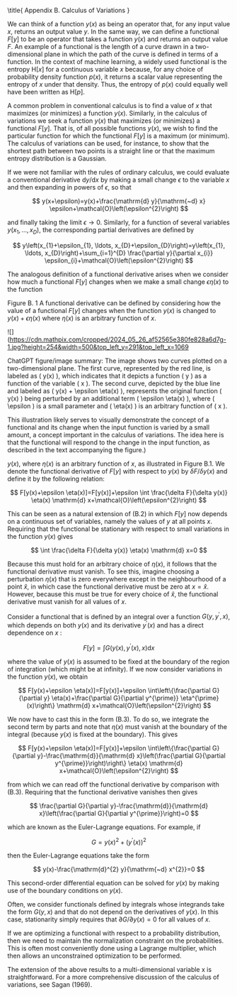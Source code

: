 \title{
Appendix B. Calculus of Variations
}

We can think of a function $y(x)$ as being an operator that, for any input value $x$, returns an output value $y$. In the same way, we can define a functional $F[y]$ to be an operator that takes a function $y(x)$ and returns an output value $F$. An example of a functional is the length of a curve drawn in a two-dimensional plane in which the path of the curve is defined in terms of a function. In the context of machine learning, a widely used functional is the entropy $\mathrm{H}[x]$ for a continuous variable $x$ because, for any choice of probability density function $p(x)$, it returns a scalar value representing the entropy of $x$ under that density. Thus, the entropy of $p(x)$ could equally well have been written as $\mathrm{H}[p]$.

A common problem in conventional calculus is to find a value of $x$ that maximizes (or minimizes) a function $y(x)$. Similarly, in the calculus of variations we seek a function $y(x)$ that maximizes (or minimizes) a functional $F[y]$. That is, of all possible functions $y(x)$, we wish to find the particular function for which the functional $F[y]$ is a maximum (or minimum). The calculus of variations can be used, for instance, to show that the shortest path between two points is a straight line or that the maximum entropy distribution is a Gaussian.

If we were not familiar with the rules of ordinary calculus, we could evaluate a conventional derivative $\mathrm{d} y / \mathrm{d} x$ by making a small change $\epsilon$ to the variable $x$ and then expanding in powers of $\epsilon$, so that

$$
y(x+\epsilon)=y(x)+\frac{\mathrm{d} y}{\mathrm{~d} x} \epsilon+\mathcal{O}\left(\epsilon^{2}\right)
$$

and finally taking the limit $\epsilon \rightarrow 0$. Similarly, for a function of several variables $y\left(x_{1}, \ldots, x_{D}\right)$, the corresponding partial derivatives are defined by

$$
y\left(x_{1}+\epsilon_{1}, \ldots, x_{D}+\epsilon_{D}\right)=y\left(x_{1}, \ldots, x_{D}\right)+\sum_{i=1}^{D} \frac{\partial y}{\partial x_{i}} \epsilon_{i}+\mathcal{O}\left(\epsilon^{2}\right)
$$

The analogous definition of a functional derivative arises when we consider how much a functional $F[y]$ changes when we make a small change $\epsilon \eta(x)$ to the function

Figure B. 1 A functional derivative can be defined by considering how the value of a functional $F[y]$ changes when the function $y(x)$ is changed to $y(x)+\epsilon \eta(x)$ where $\eta(x)$ is an arbitrary function of $x$.

![](https://cdn.mathpix.com/cropped/2024_05_26_af52565e380fe828a6d7g-1.jpg?height=254&width=500&top_left_y=291&top_left_x=1069

ChatGPT figure/image summary: The image shows two curves plotted on a two-dimensional plane. The first curve, represented by the red line, is labeled as \( y(x) \), which indicates that it depicts a function \( y \) as a function of the variable \( x \). The second curve, depicted by the blue line and labeled as \( y(x) + \epsilon \eta(x) \), represents the original function \( y(x) \) being perturbed by an additional term \( \epsilon \eta(x) \), where \( \epsilon \) is a small parameter and \( \eta(x) \) is an arbitrary function of \( x \).

This illustration likely serves to visually demonstrate the concept of a functional and its change when the input function is varied by a small amount, a concept important in the calculus of variations. The idea here is that the functional will respond to the change in the input function, as described in the text accompanying the figure.)

$y(x)$, where $\eta(x)$ is an arbitrary function of $x$, as illustrated in Figure B.1. We denote the functional derivative of $F[y]$ with respect to $y(x)$ by $\delta F / \delta y(x)$ and define it by the following relation:

$$
F[y(x)+\epsilon \eta(x)]=F[y(x)]+\epsilon \int \frac{\delta F}{\delta y(x)} \eta(x) \mathrm{d} x+\mathcal{O}\left(\epsilon^{2}\right)
$$

This can be seen as a natural extension of (B.2) in which $F[y]$ now depends on a continuous set of variables, namely the values of $y$ at all points $x$. Requiring that the functional be stationary with respect to small variations in the function $y(x)$ gives

$$
\int \frac{\delta F}{\delta y(x)} \eta(x) \mathrm{d} x=0
$$

Because this must hold for an arbitrary choice of $\eta(x)$, it follows that the functional derivative must vanish. To see this, imagine choosing a perturbation $\eta(x)$ that is zero everywhere except in the neighbourhood of a point $\widehat{x}$, in which case the functional derivative must be zero at $x=\widehat{x}$. However, because this must be true for every choice of $\widehat{x}$, the functional derivative must vanish for all values of $x$.

Consider a functional that is defined by an integral over a function $G\left(y, y^{\prime}, x\right)$, which depends on both $y(x)$ and its derivative $y^{\prime}(x)$ and has a direct dependence on $x$ :

$$
F[y]=\int G\left(y(x), y^{\prime}(x), x\right) \mathrm{d} x
$$

where the value of $y(x)$ is assumed to be fixed at the boundary of the region of integration (which might be at infinity). If we now consider variations in the function $y(x)$, we obtain

$$
F[y(x)+\epsilon \eta(x)]=F[y(x)]+\epsilon \int\left\{\frac{\partial G}{\partial y} \eta(x)+\frac{\partial G}{\partial y^{\prime}} \eta^{\prime}(x)\right\} \mathrm{d} x+\mathcal{O}\left(\epsilon^{2}\right)
$$

We now have to cast this in the form (B.3). To do so, we integrate the second term by parts and note that $\eta(x)$ must vanish at the boundary of the integral (because $y(x)$ is fixed at the boundary). This gives

$$
F[y(x)+\epsilon \eta(x)]=F[y(x)]+\epsilon \int\left\{\frac{\partial G}{\partial y}-\frac{\mathrm{d}}{\mathrm{d} x}\left(\frac{\partial G}{\partial y^{\prime}}\right)\right\} \eta(x) \mathrm{d} x+\mathcal{O}\left(\epsilon^{2}\right)
$$

from which we can read off the functional derivative by comparison with (B.3). Requiring that the functional derivative vanishes then gives

$$
\frac{\partial G}{\partial y}-\frac{\mathrm{d}}{\mathrm{d} x}\left(\frac{\partial G}{\partial y^{\prime}}\right)=0
$$

which are known as the Euler-Lagrange equations. For example, if

$$
G=y(x)^{2}+\left(y^{\prime}(x)\right)^{2}
$$

then the Euler-Lagrange equations take the form

$$
y(x)-\frac{\mathrm{d}^{2} y}{\mathrm{~d} x^{2}}=0
$$

This second-order differential equation can be solved for $y(x)$ by making use of the boundary conditions on $y(x)$.

Often, we consider functionals defined by integrals whose integrands take the form $G(y, x)$ and that do not depend on the derivatives of $y(x)$. In this case, stationarity simply requires that $\partial G / \partial y(x)=0$ for all values of $x$.

If we are optimizing a functional with respect to a probability distribution, then we need to maintain the normalization constraint on the probabilities. This is often most conveniently done using a Lagrange multiplier, which then allows an unconstrained optimization to be performed.

The extension of the above results to a multi-dimensional variable $\mathrm{x}$ is straightforward. For a more comprehensive discussion of the calculus of variations, see Sagan (1969).

